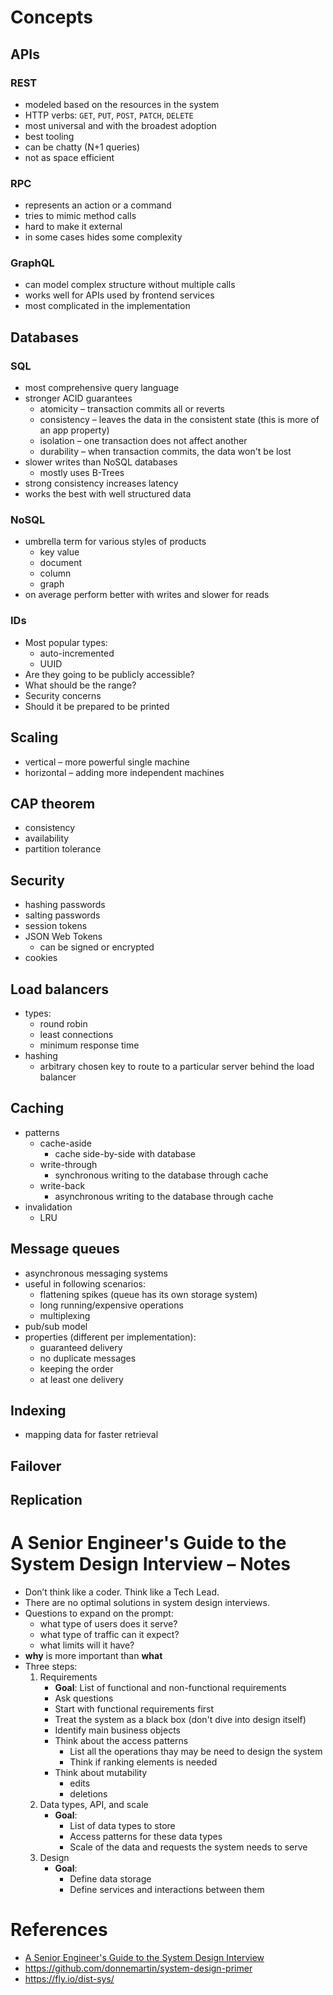 # Concepts
## APIs
### REST
- modeled based on the resources in the system
- HTTP verbs: `GET`, `PUT`, `POST`, `PATCH`, `DELETE`
- most universal and with the broadest adoption
- best tooling 
- can be chatty (N+1 queries)
- not as space efficient
### RPC
- represents an action or a command
- tries to mimic method calls
- hard to make it external
- in some cases hides some complexity
### GraphQL
- can model complex structure without multiple calls
- works well for APIs used by frontend services
- most complicated in the implementation
## Databases
### SQL
- most comprehensive query language
- stronger ACID guarantees
	- atomicity – transaction commits all or reverts
	- consistency – leaves the data in the consistent state (this is more of an app property)
	- isolation – one transaction does not affect another
	- durability – when transaction commits, the data won't be lost
- slower writes than NoSQL databases
	- mostly uses B-Trees
- strong consistency increases latency
- works the best with well structured data
### NoSQL
- umbrella term for various styles of products
	- key value
	- document
	- column
	- graph
- on average perform better with writes and slower for reads
### IDs
- Most popular types:
	- auto-incremented
	- UUID
- Are they going to be publicly accessible? 
- What should be the range? 
- Security concerns
- Should it be prepared to be printed
## Scaling
- vertical – more powerful single machine
- horizontal – adding more independent machines
## CAP theorem
- consistency
- availability
- partition tolerance
## Security
- hashing passwords
- salting passwords
- session tokens
- JSON Web Tokens
	- can be signed or encrypted
- cookies
## Load balancers
- types:
	- round robin
	- least connections 
	- minimum response time
- hashing
	- arbitrary chosen key to route to a particular server behind the load balancer
## Caching
- patterns
	- cache-aside 
		- cache side-by-side with database
	- write-through 
		- synchronous writing to the database through cache
	- write-back
		- asynchronous writing to the database through cache
- invalidation
	- LRU
## Message queues
- asynchronous messaging systems
- useful in following scenarios:
	- flattening spikes (queue has its own storage system)
	- long running/expensive operations
	- multiplexing
- pub/sub model
- properties (different per implementation):
	- guaranteed delivery
	- no duplicate messages
	- keeping the order
	- at least one delivery
## Indexing
- mapping data for faster retrieval
## Failover
## Replication
# A Senior Engineer's Guide to the System Design Interview – Notes
- Don’t think like a coder. Think like a Tech Lead.
- There are no optimal solutions in system design interviews.
- Questions to expand on the prompt:
	- what type of users does it serve?
	- what type of traffic can it expect?
	- what limits will it have?
- **why** is more important than **what**
- Three steps:
	1. Requirements
		- **Goal**: List of functional and non-functional requirements
		- Ask questions
		- Start with functional requirements first
		- Treat the system as a black box (don't dive into design itself)
		- Identify main business objects
		- Think about the access patterns
			- List all the operations thay may be need to design the system
			- Think if ranking elements is needed
		- Think about mutability
			- edits
			- deletions
	1. Data types, API, and scale
		- **Goal**:
			- List of data types to store
			- Access patterns for these data types
			- Scale of the data and requests the system needs to serve
	2. Design
		- **Goal**:
			- Define data storage
			- Define services and interactions between them
# References
- [A Senior Engineer's Guide to the System Design Interview](https://interviewing.io/guides/system-design-interview)
- https://github.com/donnemartin/system-design-primer
- https://fly.io/dist-sys/
